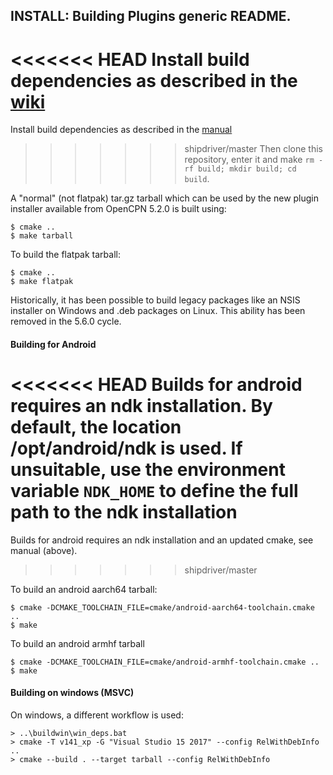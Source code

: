 ## INSTALL: Building Plugins generic README.

<<<<<<< HEAD
Install build dependencies as described in the
[wiki](https://github.com/Rasbats/managed_plugins/wiki/Local-Build)
=======
Install build dependencies as described in the 
[manual](https://opencpn-manuals.github.io/main/AlternativeWorkflow/Local-Build.html)
>>>>>>> shipdriver/master
Then clone this repository, enter it and make
`rm -rf build; mkdir build; cd build`.

A "normal" (not flatpak) tar.gz tarball which can be used by the new plugin
installer available from OpenCPN 5.2.0 is built using:

    $ cmake ..
    $ make tarball

To build the flatpak tarball:

    $ cmake ..
    $ make flatpak

Historically, it has been possible to build legacy packages like
an NSIS installer on Windows and .deb packages on Linux. This ability
has been removed in the 5.6.0 cycle.

#### Building for Android

<<<<<<< HEAD
Builds for android requires an ndk installation. By default, the location
/opt/android/ndk is used. If unsuitable, use the environment variable
`NDK_HOME` to define the full path to the ndk installation
=======
Builds for android requires an ndk installation and an updated cmake,
see manual (above).
>>>>>>> shipdriver/master

To build an android aarch64 tarball:

    $ cmake -DCMAKE_TOOLCHAIN_FILE=cmake/android-aarch64-toolchain.cmake ..
    $ make

To build an android armhf tarball

    $ cmake -DCMAKE_TOOLCHAIN_FILE=cmake/android-armhf-toolchain.cmake ..
    $ make

#### Building on windows (MSVC)
On windows, a different workflow is used:

    > ..\buildwin\win_deps.bat
    > cmake -T v141_xp -G "Visual Studio 15 2017" --config RelWithDebInfo  ..
    > cmake --build . --target tarball --config RelWithDebInfo
